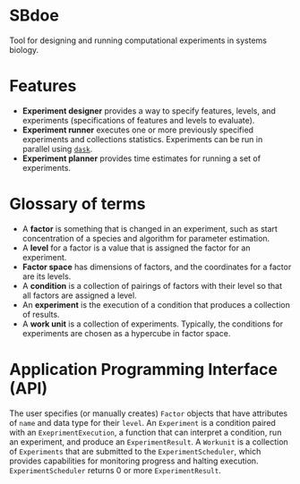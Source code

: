 # SBdoe
Tool for designing and running computational experiments in systems biology.

# Features
* **Experiment designer** provides a way to specify features, levels, and experiments (specifications of features and levels to evaluate).
* **Experiment runner** executes one or more previously specified experiments and collections statistics. Experiments can be run in parallel using [``dask``](https://www.dask.org/).
* **Experiment planner** provides time estimates for running a set of experiments.

# Glossary of terms
* A **factor** is something that is changed in an experiment, such as start concentration of a species and algorithm for parameter estimation.
* A **level** for a factor is a value that is assigned the factor for an experiment.
* **Factor space** has dimensions of factors, and the coordinates for a factor are its levels.
* A **condition** is a collection of pairings of factors with their level so that all factors are assigned a level.
* An **experiment** is the execution of a condition that produces a collection of results.
* A **work unit** is a collection of experiments. Typically, the conditions for experiments are chosen as a hypercube in factor space.

# Application Programming Interface (API)
The user specifies (or manually creates) ``Factor`` objects that have attributes of ``name`` and data type for their ``level``. An ``Experiment`` is a condition paired with an ``ExeprimentExecution``, a function that can interpret a condition,
run an experiment, and produce an ``ExperimentResult``.
A ``Workunit`` is a collection of ``Experiments`` that are submitted to the ``ExperimentScheduler``, which provides capabilities for monitoring progress and halting execution.
``ExperimentScheduler`` returns 0 or more ``ExperimentResult``.
